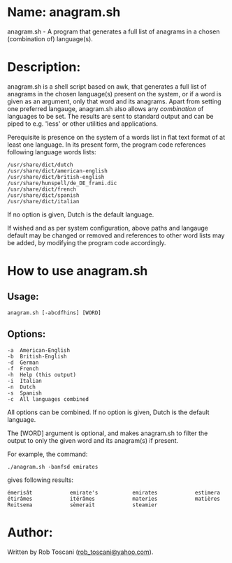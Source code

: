 # Name: anagram.sh
anagram.sh - A program that generates a full list of anagrams in a chosen (combination of) language(s).

# Description:
anagram.sh is a shell script based on awk, that generates a full list of anagrams in the chosen language(s) present on the system, or if a word is given as an argument, only that word and its anagrams.
Apart from setting one preferred langauge, anagram.sh also allows any *combination* of languages to be set.
The results are sent to standard output and can be piped to e.g. 'less' or other utilities and applications.

Perequisite is presence on the system of a words list in flat text format of at least one language.
In its present form, the program code references following language words lists: 

	/usr/share/dict/dutch
	/usr/share/dict/american-english
	/usr/share/dict/british-english
	/usr/share/hunspell/de_DE_frami.dic
	/usr/share/dict/french
	/usr/share/dict/spanish
	/usr/share/dict/italian

If no option is given, Dutch is the default language.

If wished and as per system configuration, above paths and langauge default may be changed or removed and references to other word lists may be added, by modifying the program code accordingly.

# How to use anagram.sh
## Usage:

	anagram.sh [-abcdfhins] [WORD]

## Options:
	-a	American-English
	-b	British-English
	-d	German
	-f	French
	-h	Help (this output)
	-i	Italian
	-n	Dutch
	-s	Spanish
	-c	All languages combined

All options can be combined. If no option is given, Dutch is the default language.

The [WORD] argument is optional, and makes anagram.sh to filter the output to only the given word and its anagram(s) if present.

For example, the command:

	./anagram.sh -banfsd emirates

gives following results:

	émerisât            emirate's           emirates            estimera            étirâmes            itérâmes            materies            matières            Reitsema            sèmerait            steamier 

# Author:
Written by Rob Toscani (rob_toscani@yahoo.com).
